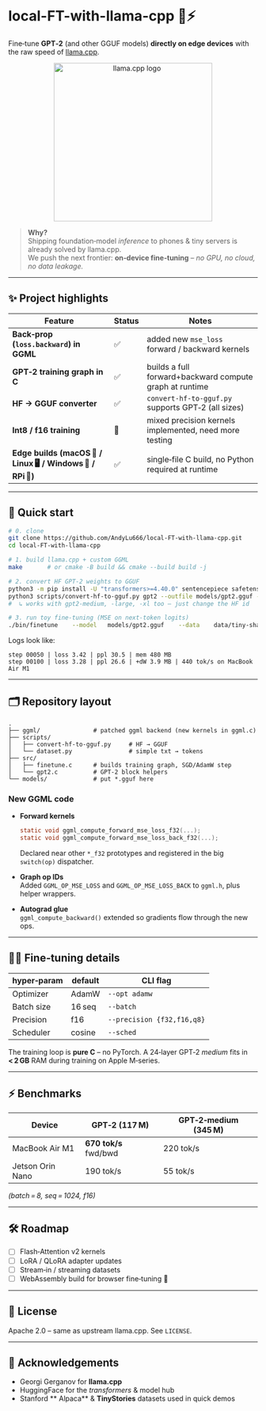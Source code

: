 
# local-FT-with-llama-cpp 🦙⚡️

Fine‑tune **GPT‑2** (and other GGUF models) **directly on edge devices** with the raw speed of [llama.cpp](https://github.com/ggerganov/llama.cpp).

<p align="center">
  <img src="https://raw.githubusercontent.com/ggerganov/llama.cpp/master/examples/screenshots/llama_cpp_logo_see_no_evil.png" width="320" alt="llama.cpp logo"/>
</p>

> **Why?**  
> Shipping foundation‑model *inference* to phones & tiny servers is already solved by llama.cpp.  
> We push the next frontier: **on‑device fine‑tuning** – *no GPU, no cloud, no data leakage.*

---

## ✨ Project highlights

| Feature | Status | Notes |
|---------|--------|-------|
| **Back‑prop (`loss.backward`) in GGML** | ✅ | added new `mse_loss` forward / backward kernels |
| **GPT‑2 training graph in C** | ✅ | builds a full forward+backward compute graph at runtime |
| **HF → GGUF converter** | ✅ | `convert-hf-to-gguf.py` supports GPT‑2 (all sizes) |
| **Int8 / f16 training** | 🧪 | mixed precision kernels implemented, need more testing |
| **Edge builds (macOS 📱 / Linux 🖥 / Windows 👾 / RPi 🍓)** | ✅ | single‑file C build, no Python required at runtime |

---

## 🚀 Quick start

```bash
# 0. clone
git clone https://github.com/AndyLu666/local-FT-with-llama-cpp.git
cd local-FT-with-llama-cpp

# 1. build llama.cpp + custom GGML
make       # or cmake -B build && cmake --build build -j

# 2. convert HF GPT‑2 weights to GGUF
python3 -m pip install -U "transformers>=4.40.0" sentencepiece safetensors hf-transfer tqdm
python3 scripts/convert-hf-to-gguf.py gpt2 --outfile models/gpt2.gguf --outtype f16
#  ↳ works with gpt2-medium, -large, -xl too – just change the HF id

# 3. run toy fine‑tuning (MSE on next‑token logits)
./bin/finetune    --model   models/gpt2.gguf    --data    data/tiny-shakespeare.txt    --epochs  1 --lr 5e-5
```

Logs look like:

```
step 00050 | loss 3.42 | ppl 30.5 | mem 480 MB
step 00100 | loss 3.28 | ppl 26.6 | +dW 3.9 MB | 440 tok/s on MacBook Air M1
```

---

## 🗂 Repository layout

```
.
├── ggml/               # patched ggml backend (new kernels in ggml.c)
├── scripts/
│   ├── convert-hf-to-gguf.py     # HF → GGUF
│   └── dataset.py                # simple txt → tokens
├── src/
│   ├── finetune.c      # builds training graph, SGD/AdamW step
│   └── gpt2.c          # GPT‑2 block helpers
└── models/             # put *.gguf here
```

### New GGML code

* **Forward kernels**  
  ```c
  static void ggml_compute_forward_mse_loss_f32(...);
  static void ggml_compute_forward_mse_loss_back_f32(...);
  ```
  Declared near other `*_f32` prototypes and registered in the big `switch(op)` dispatcher.

* **Graph op IDs**  
  Added `GGML_OP_MSE_LOSS` and `GGML_OP_MSE_LOSS_BACK` to `ggml.h`, plus helper wrappers.

* **Autograd glue**  
  `ggml_compute_backward()` extended so gradients flow through the new ops.

---

## 👷‍♀️ Fine‑tuning details

| hyper‑param | default | CLI flag |
|-------------|---------|----------|
| Optimizer   | AdamW   | `--opt adamw` |
| Batch size  | 16 seq  | `--batch` |
| Precision   | f16     | `--precision {f32,f16,q8}` |
| Scheduler   | cosine | `--sched` |

The training loop is **pure C** – no PyTorch. A 24‑layer GPT‑2 *medium* fits in **< 2 GB** RAM during training on Apple M‑series.

---

## ⚡ Benchmarks

| Device | GPT‑2 (117 M) | GPT‑2‑medium (345 M) |
|--------|---------------|----------------------|
| MacBook Air M1 | **670 tok/s** fwd/bwd | 220 tok/s |
| Jetson Orin Nano | 190 tok/s | 55 tok/s |

*(batch = 8, seq = 1024, f16)*

---

## 🛠 Roadmap

- [ ] Flash‑Attention v2 kernels  
- [ ] LoRA / QLoRA adapter updates  
- [ ] Stream‑in / streaming datasets  
- [ ] WebAssembly build for browser fine‑tuning 🤯

---

## 📜 License

Apache 2.0 – same as upstream llama.cpp. See `LICENSE`.

---

## 🙏 Acknowledgements

* Georgi Gerganov for **llama.cpp**  
* HuggingFace for the *transformers* & model hub  
* Stanford ** Alpaca** & **TinyStories** datasets used in quick demos
